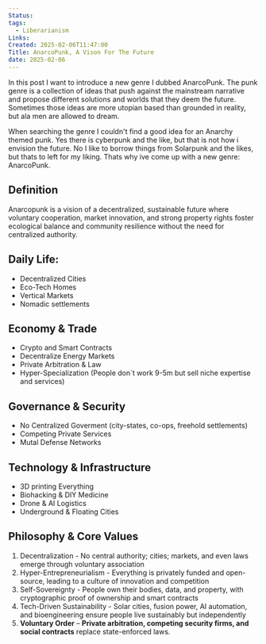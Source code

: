 ```yaml
---
Status: 
tags:
  - Liberarianism
Links: 
Created: 2025-02-06T11:47:00
Title: AnarcoPunk, A Vison For The Future
date: 2025-02-06
---
```

In this post I want to introduce a new genre I dubbed AnarcoPunk. The punk genre is a collection of ideas that push against the mainstream narrative and propose different solutions and worlds that they deem the future. Sometimes those ideas are more utopian based than grounded in reality, but ala men are allowed to dream.

When searching the genre I couldn't find a good idea for an Anarchy themed punk. Yes there is cyberpunk and the like, but that is not how i envision the future. No I like to borrow things from Solarpunk and the likes, but thats to left for my liking. Thats why ive come up with a new genre: AnarcoPunk.

## Definition

Anarcopunk is a vision of a decentralized, sustainable future where voluntary cooperation, market innovation, and strong property rights foster ecological balance and community resilience without the need for centralized authority.




















## Daily Life:
- Decentralized Cities
- Eco-Tech Homes
- Vertical Markets
- Nomadic settlements

## Economy & Trade
- Crypto and Smart Contracts
- Decentralize Energy Markets
- Private Arbitration & Law
- Hyper-Specialization (People don´t work 9-5m but sell niche expertise and services)

## Governance & Security
- No Centralized Goverment (city-states, co-ops, freehold settlements)
- Competing Private Services
- Mutal Defense Networks

## Technology & Infrastructure
- 3D printing Everything
- Biohacking & DIY Medicine
- Drone & AI Logistics
- Underground & Floating Cities

## Philosophy & Core Values 
1. Decentralization - No central authority; cities; markets, and even laws emerge through voluntary association
2. Hyper-Entrepreneurialism - Everything is privately funded and open-source, leading to a culture of innovation and competition
3. Self-Sovereignty - People own their bodies, data, and property, with cryptographic proof of ownership and smart contracts
4. Tech-Driven Sustainability - Solar cities, fusion power, AI automation, and bioengineering ensure people live sustainably but independently
5. **Voluntary Order** – **Private arbitration, competing security firms, and social contracts** replace state-enforced laws.






